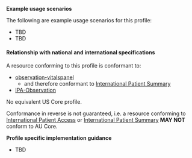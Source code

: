 **Example usage scenarios**

The following are example usage scenarios for this profile:

- TBD
- TBD


#### Relationship with national and international specifications

A resource conforming to this profile is conformant to:
- [observation-vitalspanel](http://hl7.org/fhir/R4/observation-vitalspanel.html)
  - and therefore conformant to [International Patient Summary](http://build.fhir.org/ig/HL7/fhir-ips)
- [IPA-Observation](https://build.fhir.org/ig/HL7/fhir-ipa/StructureDefinition-ipa-observation.html)

No equivalent US Core profile.

Conformance in reverse is not guaranteed, i.e. a resource conforming to [International Patient Access](https://build.fhir.org/ig/HL7/fhir-ipa) or [International Patient Summary](http://build.fhir.org/ig/HL7/fhir-ips) **MAY NOT** conform to AU Core.


**Profile specific implementation guidance**

- TBD






